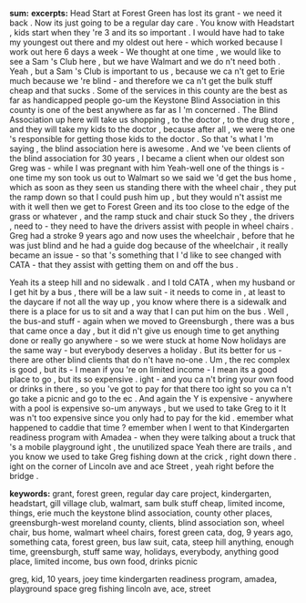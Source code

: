 **sum:**
**excerpts:**
Head Start at Forest Green has lost its grant - we need it back .   Now its just going to be a regular day care . You know with Headstart , kids start when they 're 3 and its so important .
I would have had to take my youngest out there and my oldest out here - which worked because I work out here 6 days a week -
We thought at one time , we would like to see a Sam 's Club here , but we have   Walmart and we do n't need both .
Yeah , but a Sam 's Club is important to us , because we ca n't get to Erie much because we 're blind - and therefore we ca n't get the bulk stuff cheap and that sucks .
Some of the services in this county are the best as far as handicapped people go-um the Keystone Blind Association in this county is one of the best anywhere as far as I 'm concerned .
The Blind Association up here will take us shopping , to the doctor , to the drug store , and they will take my kids to the doctor , because after all , we were the one 's responsible for getting those kids to the doctor . So that 's what I 'm saying , the blind association here is awesome . And we 've been clients of the blind association for 30 years , I became a client when our oldest son Greg was - while I was pregnant with him
Yeah-well one of the things is - one time my son took us out to Walmart so we said we 'd get the bus home , which as soon as they seen us standing there with the wheel chair , they put the ramp down so that I could push him up , but they would n't assist me with it
well then we get to Forest Green and its too close to the edge of the grass or whatever , and the ramp stuck and chair stuck So they , the drivers , need to - they need to have the drivers assist with people in wheel chairs .
Greg had a stroke 9 years ago and now uses the wheelchair , before that he was just blind and he had a guide dog because of the wheelchair , it really became an issue - so that 's something that I 'd like to see changed with CATA - that they assist with getting them on and off the bus .

Yeah its a steep hill and no sidewalk . and I told CATA , when my husband or I get hit by a bus , there will be a law suit - it needs to come in , at least to the daycare if not all the way up , you know where there is a sidewalk and there is a place for us to sit and a way that I can put him on the bus .
Well , the bus-and stuff - again when we moved to Greensburgh , there was a bus that came once a day , but it did n't give us enough time to get anything done or really go anywhere - so we were stuck at home
Now holidays are the same way - but everybody deserves a holiday . But its better for us - there are other blind clients that do n't have no-one .
Um , the rec complex is good , but its - I mean if you 're on limited income - I mean its a good place to go , but its so expensive .
ight - and you ca n't bring your own food or drinks in there , so you 've got to pay for that there too
ight so you ca n't go take a picnic and go to the ec .
And again the Y is expensive - anywhere with a pool is expensive
so-um anyways , but we used to take Greg to it It was n't too expensive since you only had to pay for the kid .
emember what happened to caddie that time ?
emember when I went to that Kindergarten readiness program with Amadea - when they were talking about a truck that 's a mobile playground
ight , the unutilized space
Yeah there are trails , and you know we used to take Greg fishing down at the crick , right down there .
ight on the corner of Lincoln ave and ace Street , yeah right before the bridge .

**keywords:**
grant, forest green, regular day care
project, kindergarten, headstart, gill village
club, walmart, sam
bulk stuff cheap, limited income, things, erie much
the keystone blind association, county
other places, greensburgh-west moreland county, clients, blind association
son, wheel chair, bus home, walmart
wheel chairs, forest green
cata, dog, 9 years ago, something
cata, forest green, bus
law suit, cata, steep hill
anything, enough time, greensburgh, stuff
same way, holidays, everybody, anything
good place, limited income, bus
own food, drinks
picnic

greg, kid, 10 years, joey
time
kindergarten readiness program, amadea, playground
space
greg fishing
lincoln ave, ace, street

